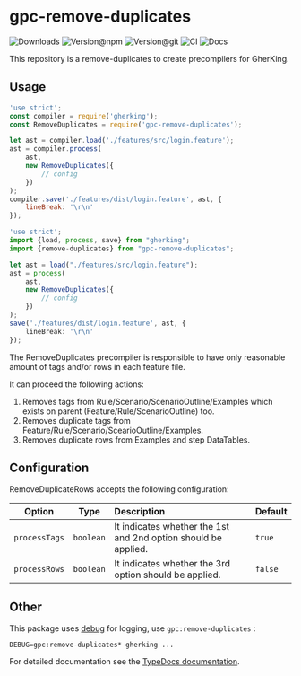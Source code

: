 # gpc-remove-duplicates

![Downloads](https://img.shields.io/npm/dw/gpc-remove-duplicates?style=flat-square) ![Version@npm](https://img.shields.io/npm/v/gpc-remove-duplicates?label=version%40npm&style=flat-square) ![Version@git](https://img.shields.io/github/package-json/v/gherking/gpc-remove-duplicates/master?label=version%40git&style=flat-square) ![CI](https://img.shields.io/github/workflow/status/gherking/gpc-remove-duplicates/CI/master?label=ci&style=flat-square) ![Docs](https://img.shields.io/github/workflow/status/gherking/gpc-remove-duplicates/Docs/master?label=docs&style=flat-square)

This repository is a remove-duplicates to create precompilers for GherKing.

## Usage

```javascript
'use strict';
const compiler = require('gherking');
const RemoveDuplicates = require('gpc-remove-duplicates');

let ast = compiler.load('./features/src/login.feature');
ast = compiler.process(
    ast,
    new RemoveDuplicates({
        // config
    })
);
compiler.save('./features/dist/login.feature', ast, {
    lineBreak: '\r\n'
});
```

```typescript
'use strict';
import {load, process, save} from "gherking";
import {remove-duplicates} from "gpc-remove-duplicates";

let ast = load("./features/src/login.feature");
ast = process(
    ast,
    new RemoveDuplicates({
        // config
    })
);
save('./features/dist/login.feature', ast, {
    lineBreak: '\r\n'
});
```

The RemoveDuplicates precompiler is responsible to have only reasonable amount of tags and/or rows in each feature file.

It can proceed the following actions:
1. Removes tags from Rule/Scenario/ScenarioOutline/Examples which exists on parent (Feature/Rule/ScenarioOutline) too.
1. Removes duplicate tags from Feature/Rule/Scenario/ScearioOutline/Examples.
1. Removes duplicate rows from Examples and step DataTables.

## Configuration

RemoveDuplicateRows accepts the following configuration:

| Option | Type | Description | Default |
|:------:|:----:|:------------|:--------|
| `processTags` | `boolean` | It indicates whether the 1st and 2nd option should be applied. | `true` |
| `processRows` | `boolean` | It indicates whether the 3rd option should be applied. | `false` |

## Other

This package uses [debug](https://www.npmjs.com/package/debug) for logging, use `gpc:remove-duplicates` :

```shell
DEBUG=gpc:remove-duplicates* gherking ...
```

For detailed documentation see the [TypeDocs documentation](https://gherking.github.io/gpc-remove-duplicates/).
